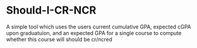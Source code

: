 # Should-I-CR-NCR
A simple tool which uses the users current cumulative GPA, expected cGPA upon graduatuion, and an expected GPA for a single course to compute whether this course will should be cr/ncred

